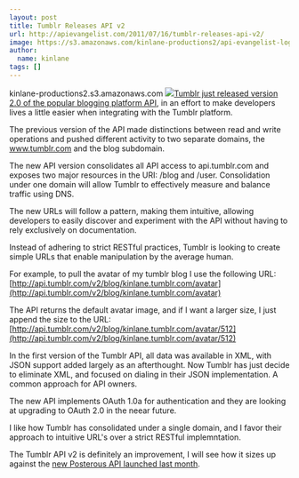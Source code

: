```yaml
---
layout: post
title: Tumblr Releases API v2
url: http://apievangelist.com/2011/07/16/tumblr-releases-api-v2/
image: https://s3.amazonaws.com/kinlane-productions2/api-evangelist-logos/api-evangelist-butterfly-vertical.png
author:
  name: kinlane
tags: []
---
```

kinlane-productions2.s3.amazonaws.com ![](http://kinlane-productions.s3.amazonaws.com/api-evangelist/tumblr/Tumblr-Engineering-Blog.png)[Tumblr just released version 2.0 of the popular blogging platform API](http://engineering.tumblr.com/post/7541361718/introducing-tumblrs-new-api "Tumblr just released version 2.0 of the blog platform API"), in an effort to make developers lives a little easier when integrating with the Tumblr platform.

The previous version of the API made distinctions between read and write operations and pushed different activity to two separate domains, the www.tumblr.com and the blog subdomain.

The new API version consolidates all API access to api.tumblr.com and exposes two major resources in the URI: /blog and /user. Consolidation under one domain will allow Tumblr to effectively measure and balance traffic using DNS.

The new URLs will follow a pattern, making them intuitive, allowing developers to easily discover and experiment with the API without having to rely exclusively on documentation.

Instead of adhering to strict RESTful practices, Tumblr is looking to create simple URLs that enable manipulation by the average human.

For example, to pull the avatar of my tumblr blog I use the following URL: [http://api.tumblr.com/v2/blog/kinlane.tumblr.com/avatar](http://api.tumblr.com/v2/blog/kinlane.tumblr.com/avatar)

The API returns the default avatar image, and if I want a larger size, I just append the size to the URL: [http://api.tumblr.com/v2/blog/kinlane.tumblr.com/avatar/512](http://api.tumblr.com/v2/blog/kinlane.tumblr.com/avatar/512)

In the first version of the Tumblr API, all data was available in XML, with JSON support added largely as an afterthought. Now Tumblr has just decide to eliminate XML, and focused on dialing in their JSON implementation. A common approach for API owners.

The new API implements OAuth 1.0a for authentication and they are looking at upgrading to OAuth 2.0 in the neear future.

I like how Tumblr has consolidated under a single domain, and I favor their approach to intuitive URL's over a strict RESTful implemntation.

The Tumblr API v2 is definitely an improvement, I will see how it sizes up against the [new Posterous API launched last month](http://apievangelist.com/2011/06/10/posterous-from-saas-to-paas-using-an-api/ "new Posterous API launched last month").